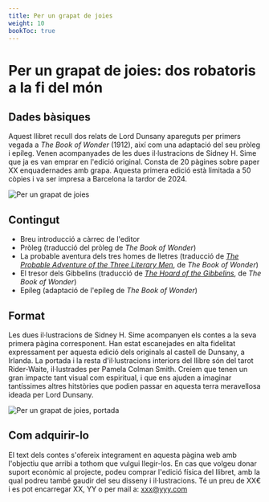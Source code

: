 ```yaml
---
title: Per un grapat de joies
weight: 10
bookToc: true
---
```


# Per un grapat de joies: dos robatoris a la fi del món

## Dades bàsiques

Aquest llibret recull dos relats de Lord Dunsany apareguts per primers vegada a *The Book of Wonder* (1912), així com una adaptació del seu pròleg i epíleg. Venen acompanyades de les dues il·lustracions de Sidney H. Sime que ja es van emprar en l'edició original. Consta de 20 pàgines sobre paper XX enquadernades amb grapa. Aquesta primera edició està limitada a 50 còpies i va ser impresa a Barcelona la tardor de 2024.

![Per un grapat de joies](/grapat_proleg.jpeg)

## Contingut

- Breu introducció a càrrec de l'editor
- Pròleg (traducció del pròleg de *The Book of Wonder*)
- La probable aventura dels tres homes de lletres (traducció de [*The Probable Adventure of the Three Literary Men*](https://victorianweb.org/authors/dunsany/wonder/4.html), de *The Book of Wonder*)
- El tresor dels Gibbelins (traducció de [*The Hoard of the Gibbelins*](https://victorianweb.org/authors/dunsany/wonder/9.html), de *The Book of Wonder*)
- Epíleg (adaptació de l'epíleg de *The Book of Wonder*)

## Format

Les dues il·lustracions de Sidney H. Sime acompanyen els contes a la seva primera pàgina corresponent. Han estat escanejades en alta fidelitat expressament per aquesta edició dels originals al castell de Dunsany, a Irlanda. La portada i la resta d'il·lustracions interiors del llibre són del tarot Rider-Waite, il·lustrades per Pamela Colman Smith. Creiem que tenen un gran impacte tant visual com espiritual, i que ens ajuden a imaginar tantíssimes altres hitstòries que podien passar en aquesta terra meravellosa ideada per Lord Dunsany.

![Per un grapat de joies, portada](/grapat_portada.jpg)

<!---
{{< imagecenter
src="/grapat_portada.jpeg"
alt="This is sample image" >}}
-->

## Com adquirir-lo

 El text dels contes s'ofereix integrament en aquesta pàgina web amb l'objectiu que arribi a tothom que vulgui llegir-los. En cas que volgeu donar suport econòmic al projecte, podeu comprar l'edició física del llibret, amb la qual podreu també gaudir del seu disseny i il·lustracions. Té un preu de XX€ i es pot encarregar XX, YY o per mail a: xxx@yyy.com

